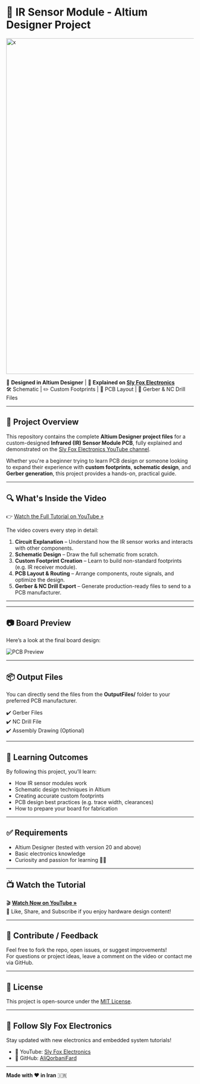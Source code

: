 # 🔧 IR Sensor Module - Altium Designer Project

<img width="1590" height="900" alt="x" src="https://github.com/user-attachments/assets/09cd9444-122b-45b6-a1e2-7f0446b4d936" />


📍 **Designed in Altium Designer** | 🎥 **Explained on [Sly Fox Electronics](https://www.youtube.com/@SlyFoxElectronics)**  
🛠️ Schematic | ✏️ Custom Footprints | 📐 PCB Layout | 📁 Gerber & NC Drill Files

---

## 📌 Project Overview

This repository contains the complete **Altium Designer project files** for a custom-designed **Infrared (IR) Sensor Module PCB**, fully explained and demonstrated on the [Sly Fox Electronics YouTube channel](https://www.youtube.com/@SlyFoxElectronics).

Whether you're a beginner trying to learn PCB design or someone looking to expand their experience with **custom footprints**, **schematic design**, and **Gerber generation**, this project provides a hands-on, practical guide.

---

## 🔍 What's Inside the Video

👉 [Watch the Full Tutorial on YouTube »](https://www.youtube.com/@SlyFoxElectronics)

The video covers every step in detail:

1. **Circuit Explanation** – Understand how the IR sensor works and interacts with other components.
2. **Schematic Design** – Draw the full schematic from scratch.
3. **Custom Footprint Creation** – Learn to build non-standard footprints (e.g. IR receiver module).
4. **PCB Layout & Routing** – Arrange components, route signals, and optimize the design.
5. **Gerber & NC Drill Export** – Generate production-ready files to send to a PCB manufacturer.

---

---

## 📷 Board Preview

Here’s a look at the final board design:

![PCB Preview](./images/ir_sensor_pcb_top.png) <!-- Add multiple views if available -->

---

## 📦 Output Files

You can directly send the files from the **OutputFiles/** folder to your preferred PCB manufacturer.

✔️ Gerber Files  
✔️ NC Drill File  
✔️ Assembly Drawing (Optional)

---

## 🧠 Learning Outcomes

By following this project, you’ll learn:

- How IR sensor modules work
- Schematic design techniques in Altium
- Creating accurate custom footprints
- PCB design best practices (e.g. trace width, clearances)
- How to prepare your board for fabrication

---

## ✅ Requirements

- Altium Designer (tested with version 20 and above)
- Basic electronics knowledge
- Curiosity and passion for learning 🧠✨

---

## 📺 Watch the Tutorial

🎬 **[Watch Now on YouTube »](https://www.youtube.com/@SlyFoxElectronics)**  
📌 Like, Share, and Subscribe if you enjoy hardware design content!

---

## 🤝 Contribute / Feedback

Feel free to fork the repo, open issues, or suggest improvements!  
For questions or project ideas, leave a comment on the video or contact me via GitHub.

---

## 📃 License

This project is open-source under the [MIT License](LICENSE).

---

## 🔗 Follow Sly Fox Electronics

Stay updated with new electronics and embedded system tutorials!

- 🔴 YouTube: [Sly Fox Electronics](https://www.youtube.com/@SlyFoxElectronics)
- 💬 GitHub: [AliQorbaniFard](https://github.com/AliQorbaniFard)

---

**Made with ❤️ in Iran** 🇮🇷  


